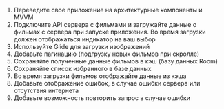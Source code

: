 1. Переведите свое приложение на архитектурные компоненты и MVVM
2. Подключите API сервера с фильмами и загружайте данные о фильмах с сервера при запуске приложения. Во время загрузки должен отображаться индикатор на ваш выбор
3. Используйте Glide для загрузки изображений
4. Добавьте пагинацию (подгрузку новых фильмов при скролле)
5. Сохраняйте полученные данные фильмов в кэш (базу данных Room)
6. Сохраняйте список избранного в базе данных
7. Во время загрузки фильмов отображайте данные из кэша
8. Добавьте отображение ошибок, в случае ошибки сервера или отсутствия интернета
9. Добавьте возможность повторить запрос в случае ошибки
